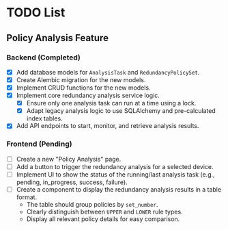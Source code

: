 # TODO List

## Policy Analysis Feature

### Backend (Completed)
- [x] Add database models for `AnalysisTask` and `RedundancyPolicySet`.
- [x] Create Alembic migration for the new models.
- [x] Implement CRUD functions for the new models.
- [x] Implement core redundancy analysis service logic.
  - [x] Ensure only one analysis task can run at a time using a lock.
  - [x] Adapt legacy analysis logic to use SQLAlchemy and pre-calculated index tables.
- [x] Add API endpoints to start, monitor, and retrieve analysis results.

### Frontend (Pending)
- [ ] Create a new "Policy Analysis" page.
- [ ] Add a button to trigger the redundancy analysis for a selected device.
- [ ] Implement UI to show the status of the running/last analysis task (e.g., pending, in_progress, success, failure).
- [ ] Create a component to display the redundancy analysis results in a table format.
  - The table should group policies by `set_number`.
  - Clearly distinguish between `UPPER` and `LOWER` rule types.
  - Display all relevant policy details for easy comparison.
